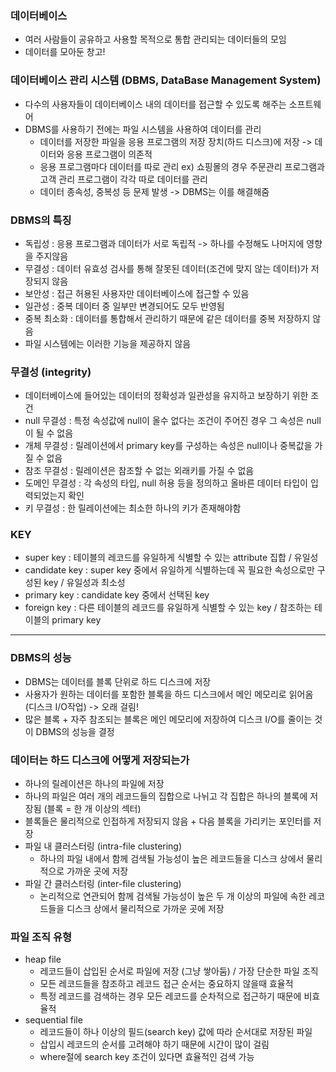 ### 데이터베이스
- 여러 사람들이 공유하고 사용할 목적으로 통합 관리되는 데이터들의 모임
- 데이터를 모아둔 창고!

### 데이터베이스 관리 시스템 (DBMS, DataBase Management System)
- 다수의 사용자들이 데이터베이스 내의 데이터를 접근할 수 있도록 해주는 소프트웨어
- DBMS를 사용하기 전에는 파일 시스템을 사용하여 데이터를 관리
  - 데이터를 저장한 파일을 응용 프로그램의 저장 장치(하드 디스크)에 저장 -> 데이터와 응용 프로그램이 의존적
  - 응용 프로그램마다 데이터를 따로 관리 ex) 쇼핑몰의 경우 주문관리 프로그램과 고객 관리 프로그램이 각각 따로 데이터를 관리
  - 데이터 종속성, 중복성 등 문제 발생 -> DBMS는 이를 해결해줌

### DBMS의 특징
- 독립성 : 응용 프로그램과 데이터가 서로 독립적 -> 하나를 수정해도 나머지에 영향을 주지않음
- 무결성 : 데이터 유효성 검사를 통해 잘못된 데이터(조건에 맞지 않는 데이터)가 저장되지 않음 
- 보안성 : 접근 허용된 사용자만 데이터베이스에 접근할 수 있음
- 일관성 : 중복 데이터 중 일부만 변경되어도 모두 반영됨
- 중복 최소화 : 데이터를 통합해서 관리하기 때문에 같은 데이터를 중복 저장하지 않음
- 파일 시스템에는 이러한 기능을 제공하지 않음

### 무결성 (integrity)
- 데이터베이스에 들어있는 데이터의 정확성과 일관성을 유지하고 보장하기 위한 조건
- null 무결성 : 특정 속성값에 null이 올수 없다는 조건이 주어진 경우 그 속성은 null이 될 수 없음
- 개체 무결성 : 릴레이션에서 primary key를 구성하는 속성은 null이나 중복값을 가질 수 없음
- 참조 무결성 : 릴레이션은 참조할 수 없는 외래키를 가질 수 없음
- 도메인 무결성 : 각 속성의 타입, null 허용 등을 정의하고 올바른 데이터 타입이 입력되었는지 확인
- 키 무결성 : 한 릴레이션에는 최소한 하나의 키가 존재해야함

### KEY
- super key : 테이블의 레코드를 유일하게 식별할 수 있는 attribute 집합 / 유일성
- candidate key : super key 중에서 유일하게 식별하는데 꼭 필요한 속성으로만 구성된 key / 유일성과 최소성
- primary key : candidate key 중에서 선택된 key
- foreign key : 다른 테이블의 레코드를 유일하게 식별할 수 있는 key / 참조하는 테이블의 primary key

---
### DBMS의 성능
- DBMS는 데이터를 블록 단위로 하드 디스크에 저장
- 사용자가 원하는 데이터를 포함한 블록을 하드 디스크에서 메인 메모리로 읽어옴 (디스크 I/O작업) -> 오래 걸림!
- 많은 블록 + 자주 참조되는 블록은 메인 메모리에 저장하여 디스크 I/O를 줄이는 것이 DBMS의 성능을 결정

### 데이터는 하드 디스크에 어떻게 저장되는가
- 하나의 릴레이션은 하나의 파일에 저장 
- 하나의 파일은 여러 개의 레코드들의 집합으로 나뉘고 각 집합은 하나의 블록에 저장됨 (블록 = 한 개 이상의 섹터)
- 블록들은 물리적으로 인접하게 저장되지 않음 + 다음 블록을 가리키는 포인터를 저장
- 파일 내 클러스터링 (intra-file clustering)
  - 하나의 파일 내에서 함께 검색될 가능성이 높은 레코드들을 디스크 상에서 물리적으로 가까운 곳에 저장
- 파일 간 클러스터링 (inter-file clustering)
  - 논리적으로 연관되어 함께 검색될 가능성이 높은 두 개 이상의 파일에 속한 레코드들을 디스크 상에서 물리적으로 가까운 곳에 저장

### 파일 조직 유형
- heap file 
  - 레코드들이 삽입된 순서로 파일에 저장 (그냥 쌓아둠) / 가장 단순한 파일 조직
  - 모든 레코드들을 참조하고 레코드 접근 순서는 중요하지 않을때 효율적
  - 특정 레코드를 검색하는 경우 모든 레코드를 순차적으로 접근하기 때문에 비효율적
- sequential file
  - 레코드들이 하나 이상의 필드(search key) 값에 따라 순서대로 저장된 파일  
  - 삽입시 레코드의 순서를 고려해야 하기 때문에 시간이 많이 걸림
  - where절에 search key 조건이 있다면 효율적인 검색 가능
